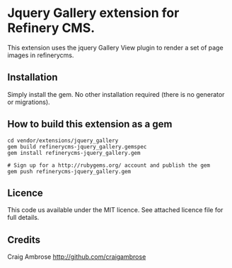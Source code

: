 # Jquery Gallery extension for Refinery CMS.

This extension uses the jquery Gallery View plugin to render a set of page images in refinerycms.

## Installation

Simply install the gem. No other installation required (there is no generator or migrations).

## How to build this extension as a gem

    cd vendor/extensions/jquery_gallery
    gem build refinerycms-jquery_gallery.gemspec
    gem install refinerycms-jquery_gallery.gem

    # Sign up for a http://rubygems.org/ account and publish the gem
    gem push refinerycms-jquery_gallery.gem
    
## Licence

This code us available under the MIT licence. See attached licence file for full details.
    
## Credits

Craig Ambrose
http://github.com/craigambrose
